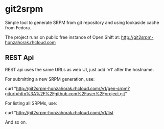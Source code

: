 git2srpm
========

Simple tool to generate SRPM from git repository and using lookaside
cache from Fedora.

The project runs on public free instance of Open Shift at:
http://git2srpm-honzahorak.rhcloud.com


REST Api
--------

REST api uses the same URLs as web UI, just add 'v1' after the hostname.

For submitting a new SRPM generation, use:

   curl "http://git2srpm-honzahorak.rhcloud.com//v1/gen-srpm?giturl=http%3A%2F%2Fgithub.com%2Fuser%2Fproject.git"

For listing all SRPMs, use:

   curl "http://git2srpm-honzahorak.rhcloud.com//v1/list

And so on.

